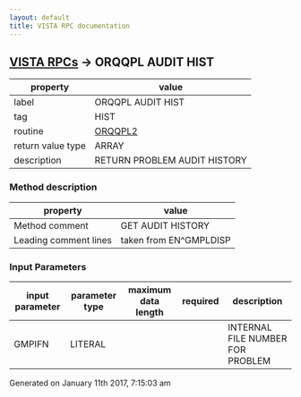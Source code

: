 ```yaml
---
layout: default
title: VISTA RPC documentation
---
```




## [VISTA RPCs](TableOfContent.md) &#8594; ORQQPL AUDIT HIST 

 property | value 
--- | --- 
 label | ORQQPL AUDIT HIST
 tag | HIST
 routine | [ORQQPL2](http://code.osehra.org/dox/Routine_ORQQPL2_source.html)
 return value type | ARRAY
 description | RETURN PROBLEM AUDIT HISTORY


### Method description

 property | value 
--- | --- 
 Method comment | GET AUDIT HISTORY
 Leading comment lines | taken from EN^GMPLDISP

### Input Parameters

| input parameter | parameter type | maximum data length | required | description | 
| --- | --- | --- | --- | --- | 
| GMPIFN | LITERAL |  |  | INTERNAL FILE NUMBER FOR PROBLEM | 




 Generated on January 11th 2017, 7:15:03 am